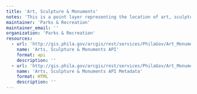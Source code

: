 ```yaml
---
title: 'Art, Sculpture & Monuments'
notes: 'This is a point layer representing the location of art, sculpture, and monuments in Philadelphia Parks & Recreation system. Editing is ongoing to reflect moved / new sculptures.'
maintainer: 'Parks & Recreation'
maintainer_email: ''
organization: 'Parks & Recreation'
resources:
  - url: 'http://gis.phila.gov/arcgis/rest/services/PhilaGov/Art_Monuments/MapServer'
    name: 'Arts, Sculpture & Monuments API'
    format: api
    description: ''
  - url: 'http://gis.phila.gov/arcgis/rest/services/PhilaGov/Art_Monuments/MapServer/layers'
    name: 'Arts, Sculpture & Monuments API Metadata'
    format: HTML
    description: ''
---
```

